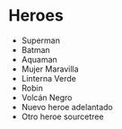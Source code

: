 # Heroes

* Superman
* Batman
* Aquaman
* Mujer Maravilla
* Linterna Verde
* Robin
* Volcán Negro
* Nuevo heroe adelantado
* Otro heroe sourcetree